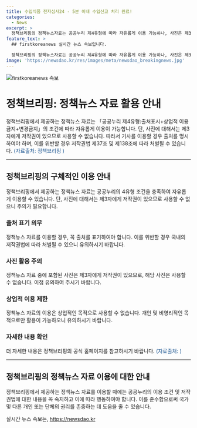 ```yaml
---
title: 수입식품 전자심사24 - 5분 이내 수입신고 처리 완료!
categories:
  - News
excerpt: >
  정책브리핑의 정책뉴스자료는 공공누리 제4유형에 따라 자유롭게 이용 가능하나, 사진은 제3자 저작권으로 인해 사용 불가. 기사 이용 시 출처를 표기해야 하며, 위반 시 저작권법에 따라 처벌될 수 있음. <자료출처=정책브리핑 www.korea.kr>
feature_text: >
  ## firstkoreanews 실시간 뉴스 속보입니다.

  정책브리핑의 정책뉴스자료는 공공누리 제4유형에 따라 자유롭게 이용 가능하나, 사진은 제3자 저작권으로 인해 사용 불가. 기사 이용 시 출처를 표기해야 하며, 위반 시 저작권법에 따라 처벌될 수 있음. <자료출처=정책브리핑 www.korea.kr>
image: 'https://newsdao.kr/res/images/meta/newsdao_breakingnews.jpg'
---
```


<p><img src="https://newsdao.kr/res/images/meta/newsdao_breakingnews.jpg" alt="firstkoreanews 속보" /></p>

<h1>정책브리핑: 정책뉴스 자료 활용 안내</h1>

<p data-ke-size="size16">정책브리핑에서 제공하는 정책뉴스 자료는 「공공누리 제4유형:출처표시+상업적 이용금지+변경금지」의 조건에 따라 자유롭게 이용이 가능합니다. 단, 사진에 대해서는 제3자에게 저작권이 있으므로 사용할 수 없습니다. 따라서 기사를 이용할 경우 출처를 명시하여야 하며, 이를 위반할 경우 저작권법 제37조 및 제138조에 따라 처벌될 수 있습니다. <span style="color: #1a5490;">(자료출처: 정책브리핑 )</span></p>

<hr>

<h2 data-ke-size="size26">정책브리핑의 구체적인 이용 안내</h2>

<p data-ke-size="size16">정책브리핑에서 제공하는 정책뉴스 자료는 공공누리의 4유형 조건을 충족하여 자유롭게 이용할 수 있습니다. 단, 사진에 대해서는 제3자에게 저작권이 있으므로 사용할 수 없으니 주의가 필요합니다.</p>

<h3>출처 표기 의무</h3>

<p data-ke-size="size16">정책뉴스 자료를 이용할 경우, 꼭 출처를 표기하여야 합니다. 이를 위반할 경우 국내의 저작권법에 따라 처벌될 수 있으니 유의하시기 바랍니다.</p>

<h3>사진 활용 주의</h3>

<p data-ke-size="size16">정책뉴스 자료 중에 포함된 사진은 제3자에게 저작권이 있으므로, 해당 사진은 사용할 수 없습니다. 이점 유의하여 주시기 바랍니다.</p>

<h3>상업적 이용 제한</h3>

<p data-ke-size="size16">정책뉴스 자료의 이용은 상업적인 목적으로 사용할 수 없습니다. 개인 및 비영리적인 목적으로만 활용이 가능하오니 유의하시기 바랍니다.</p>

<h3>자세한 내용 확인</h3>

<p data-ke-size="size16">더 자세한 내용은 정책브리핑의 공식 홈페이지를 참고하시기 바랍니다. <span style="color: #1a5490;">(자료출처: )</span></p>

<hr>

<h2 data-ke-size="size26">정책브리핑의 정책뉴스 자료 이용에 대한 안내</h2>

<p data-ke-size="size16">정책브리핑에서 제공하는 정책뉴스 자료를 이용할 때에는 공공누리의 이용 조건 및 저작권법에 대한 내용을 꼭 숙지하고 이에 따라 행동하여야 합니다. 이를 준수함으로써 국가 및 다른 개인 또는 단체의 권리를 존중하는 데 도움을 줄 수 있습니다.</p>
실시간 뉴스 속보는, <a href="https://newsdao.kr" rel="dofollow">https://newsdao.kr</a>


